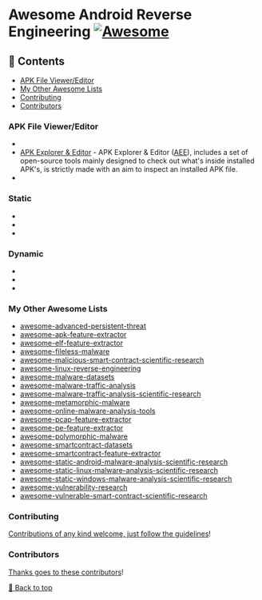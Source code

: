 # Awesome Android Reverse Engineering [![Awesome](https://awesome.re/badge.svg)](https://awesome.re)



## 📖 Contents
- [APK File Viewer/Editor](#apk-file-viewereditor)
- [My Other Awesome Lists](#my-other-awesome-lists)
- [Contributing](#contributing)
- [Contributors](#contributors)

### APK File Viewer/Editor
-
- [APK Explorer & Editor](https://github.com/apk-editor/APK-Explorer-Editor) - APK Explorer & Editor ([AEE](https://apk-editor.github.io/)), includes a set of open-source tools mainly designed to check out what's inside installed APK's, is strictly made with an aim to inspect an installed APK file.
-

### Static
-
-
-

### Dynamic
-
-
-

### My Other Awesome Lists

* [awesome-advanced-persistent-threat](https://github.com/cybersecurity-dev/awesome-advanced-persistent-threat)
* [awesome-apk-feature-extractor](https://github.com/cybersecurity-dev/awesome-apk-feature-extractor)
* [awesome-elf-feature-extractor](https://github.com/cybersecurity-dev/awesome-elf-feature-extractor)
* [awesome-fileless-malware](https://github.com/cybersecurity-dev/awesome-fileless-malware)
* [awesome-malicious-smart-contract-scientific-research](https://github.com/cybersecurity-dev/awesome-malicious-smart-contract-scientific-research)
* [awesome-linux-reverse-engineering](https://github.com/cybersecurity-dev/awesome-linux-reverse-engineering/)
* [awesome-malware-datasets](https://github.com/cybersecurity-dev/awesome-malware-datasets)
* [awesome-malware-traffic-analysis](https://github.com/cybersecurity-dev/awesome-malware-traffic-analysis)
* [awesome-malware-traffic-analysis-scientific-research](https://github.com/cybersecurity-dev/awesome-malware-traffic-analysis-scientific-research)
* [awesome-metamorphic-malware](https://github.com/cybersecurity-dev/awesome-metamorphic-malware)
* [awesome-online-malware-analysis-tools](https://github.com/cybersecurity-dev/awesome-online-malware-analysis-tools)
* [awesome-pcap-feature-extractor](https://github.com/cybersecurity-dev/awesome-pcap-feature-extractor)
* [awesome-pe-feature-extractor](https://github.com/cybersecurity-dev/awesome-pe-feature-extractor)
* [awesome-polymorphic-malware](https://github.com/cybersecurity-dev/awesome-polymorphic-malware)
* [awesome-smartcontract-datasets](https://github.com/cybersecurity-dev/awesome-smartcontract-datasets)
* [awesome-smartcontract-feature-extractor](https://github.com/cybersecurity-dev/awesome-smartcontract-feature-extractor)
* [awesome-static-android-malware-analysis-scientific-research](https://github.com/cybersecurity-dev/awesome-static-android-malware-analysis-scientific-research)
* [awesome-static-linux-malware-analysis-scientific-research](https://github.com/cybersecurity-dev/awesome-static-linux-malware-analysis-scientific-research)
* [awesome-static-windows-malware-analysis-scientific-research](https://github.com/cybersecurity-dev/awesome-static-windows-malware-analysis-scientific-research)
* [awesome-vulnerability-research](https://github.com/cybersecurity-dev/awesome-vulnerability-research)
* [awesome-vulnerable-smart-contract-scientific-research](https://github.com/cybersecurity-dev/awesome-vulnerable-smart-contract-scientific-research)


### Contributing

[Contributions of any kind welcome, just follow the guidelines](contributing.md)!

### Contributors

[Thanks goes to these contributors](https://github.com/cybersecurity-dev/awesome-android-reverse-engineering/graphs/contributors)!

[🔼 Back to top](#awesome-android-reverse-engineering-)
